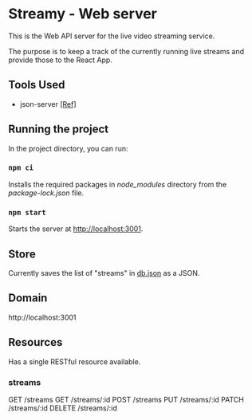 # Streamy - Web server

This is the Web API server for the live video streaming service.

The purpose is to keep a track of the currently running live streams and provide those to the React App.

## Tools Used

- json-server [[Ref]](https://www.npmjs.com/package/json-server)

## Running the project

In the project directory, you can run:

### `npm ci`

Installs the required packages in _node_modules_ directory from the _package-lock.json_ file.

### `npm start`

Starts the server at [http://localhost:3001](http://localhost:3001).

## Store

Currently saves the list of "streams" in [db.json](db.json) as a JSON.

## Domain

http://localhost:3001

## Resources

Has a single RESTful resource available.

### streams

<!-- prettier-ignore -->
GET    /streams
GET    /streams/:id
POST   /streams
PUT    /streams/:id
PATCH  /streams/:id
DELETE /streams/:id
